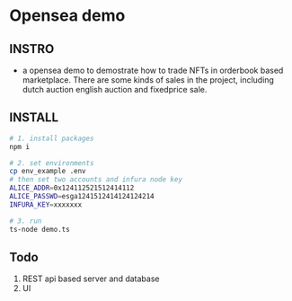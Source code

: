 # Opensea demo

## INSTRO
* a opensea demo to demostrate how to trade NFTs in orderbook based marketplace.
There are some kinds of sales in the project, including dutch auction english
auction and fixedprice sale.


## INSTALL
```bash
# 1. install packages
npm i

# 2. set environments
cp env_example .env
# then set two accounts and infura node key
ALICE_ADDR=0x124112521512414112
ALICE_PASSWD=esga1241512414124124214
INFURA_KEY=xxxxxxx

# 3. run
ts-node demo.ts
```


## Todo
1. REST api based server and database
2. UI

